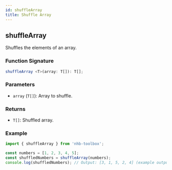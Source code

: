 ```yaml
---
id: shuffleArray
title: Shuffle Array
---
```


## shuffleArray

Shuffles the elements of an array.

### Function Signature

```typescript
shuffleArray <T>(array: T[]): T[];
```

### Parameters

- `array` (`T[]`): Array to shuffle.

### Returns

- `T[]`: Shuffled array.

### Example

```typescript
import { shuffleArray } from 'nhb-toolbox';

const numbers = [1, 2, 3, 4, 5];
const shuffledNumbers = shuffleArray(numbers);
console.log(shuffledNumbers); // Output: [3, 1, 5, 2, 4] (example output; actual result may vary)
